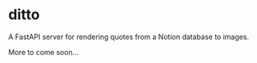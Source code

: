 # ditto

A FastAPI server for rendering quotes from a Notion database to images.

More to come soon...

